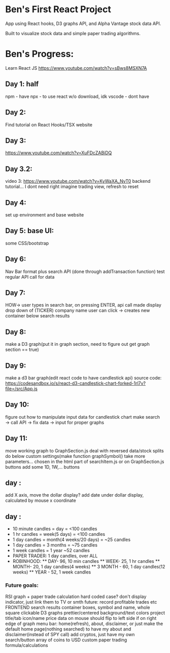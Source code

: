 # Ben's First React Project

App using React hooks, D3 graphs API, and Alpha Vantage stock data API. 

Built to visualize stock data and simple paper trading algorithms.

# Ben's Progress:
Learn React JS 
https://www.youtube.com/watch?v=sBws8MSXN7A
## Day 1: half
npm - have
npx - to use react w/o download, idk
vscode - dont have
## Day 2: 
Find tutorial on React Hooks/TSX website
## Day 3: 
https://www.youtube.com/watch?v=XuFDcZABiDQ
## Day 3.2: 
video 3: https://www.youtube.com/watch?v=KyWaXA_NvT0
backend tutorial… I dont need right
imagine trading view, refresh to reset
## Day 4: 
set up environment and base website
## Day 5: base UI: 
some CSS/bootstrap
## Day 6:
Nav Bar format plus search API (done through addTransaction function)
test regular API call for data
## Day 7:
HOW→ user types in search bar, on pressing ENTER, api call made
display drop down of (TICKER) company name
user can click → creates new container below search results
## Day 8:
make a D3 graph(put it in graph section, need to figure out get graph section == true)
## Day 9:
make a d3 bar graph(edit react code to have candlestick api)
source code: https://codesandbox.io/s/react-d3-candlestick-chart-forked-1rl7v?file=/src/App.js
## Day 10:
figure out how to manipulate input data for candlestick chart
make search → call API → fix data → input for proper graphs
## Day 11:
move working graph to GraphSection.js
deal with reversed data/stock splits
do below custom settings(make function graphSymbol() take more parameters… chosen in the html part of searchItem.js or on GraphSection.js buttons
add some 1D, 1W,... buttons
## day :
add X axis, move the dollar display?
add date under dollar display, calculated by mouse x coordinate
## day :
* 10 minute candles = day = <100 candles
* 1 hr candles = week(5 days) = <100 candles
* 1 day candles = month(4 weeks/20 days) = ~25 candles
* 1 day candles = 3 months = ~75 candles
* 1 week candles = 1 year ~52 candles
* PAPER TRADER: 1 day candles, over ALL
* ROBINHOOD:
 ** DAY- 96, 10 min candles
 ** WEEK- 25, 1 hr candles
 ** MONTH- 20, 1 day candles(4 weeks)
 ** 3 MONTH - 60, 1 day candles(12 weeks)
 ** YEAR - 52, 1 week candles


### Future goals:
RSI graph + paper trade calculation
hard coded case?
don't display indicator, just link them to TV or smth
future: record profitable trades etc
FRONTEND
search results 
container boxes, symbol and name, whole square clickable
D3 graphs prettier/centered
background/text colors
project title/tab icon/name
price data on mouse should flip to left side if on right edge of graph
menu bar: home(refresh), about, disclaimer, 
or just make the default home page(nothing searched) to have my about and disclaimer(instead of SPY call)
add cryptos, just have my own search/button array of coins to USD
custom paper trading formula/calculations
